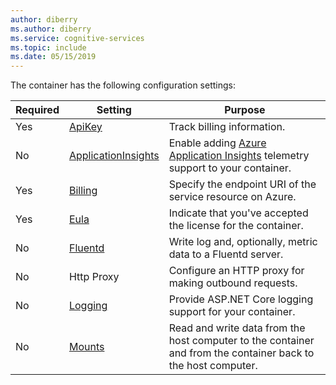 ```yaml
---
author: diberry
ms.author: diberry
ms.service: cognitive-services
ms.topic: include
ms.date: 05/15/2019
---
```


The container has the following configuration settings:

|Required|Setting|Purpose|
|--|--|--|
|Yes|[ApiKey](#the-apikey-configuration-setting)|Track billing information.|
|No|[ApplicationInsights](#the-applicationinsights-setting)|Enable adding [Azure Application Insights](https://docs.microsoft.com/azure/application-insights) telemetry support to your container.|
|Yes|[Billing](#the-billing-configuration-setting)|Specify the endpoint URI of the service resource on Azure.|
|Yes|[Eula](#the-eula-setting)| Indicate that you've accepted the license for the container.|
|No|[Fluentd](#fluentd-settings)|Write log and, optionally, metric data to a Fluentd server.|
|No|Http Proxy|Configure an HTTP proxy for making outbound requests.|
|No|[Logging](#logging-settings)|Provide ASP.NET Core logging support for your container. |
|No|[Mounts](#mount-settings)|Read and write data from the host computer to the container and from the container back to the host computer.|
